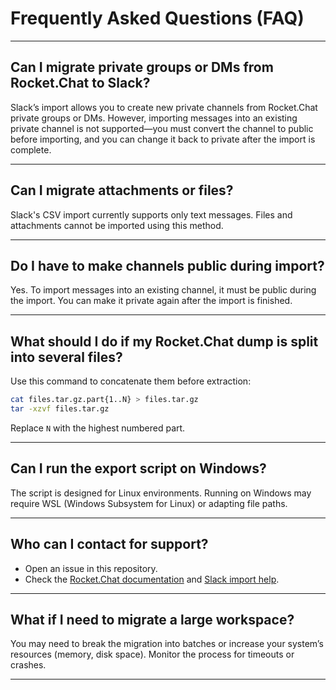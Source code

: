 # Frequently Asked Questions (FAQ)

---

## Can I migrate private groups or DMs from Rocket.Chat to Slack?

Slack’s import allows you to create new private channels from Rocket.Chat private groups or DMs. However, importing messages into an existing private channel is not supported—you must convert the channel to public before importing, and you can change it back to private after the import is complete.

---

## Can I migrate attachments or files?

Slack's CSV import currently supports only text messages. Files and attachments cannot be imported using this method.

---

## Do I have to make channels public during import?

Yes. To import messages into an existing channel, it must be public during the import. You can make it private again after the import is finished.

---

## What should I do if my Rocket.Chat dump is split into several files?

Use this command to concatenate them before extraction:

```bash
cat files.tar.gz.part{1..N} > files.tar.gz
tar -xzvf files.tar.gz
```

Replace `N` with the highest numbered part.

---

## Can I run the export script on Windows?

The script is designed for Linux environments. Running on Windows may require WSL (Windows Subsystem for Linux) or adapting file paths.

---

## Who can I contact for support?

* Open an issue in this repository.
* Check the [Rocket.Chat documentation](https://docs.rocket.chat/) and [Slack import help](https://slack.com/help/articles/204897248-Import-data-from-other-workspaces).

---

## What if I need to migrate a large workspace?

You may need to break the migration into batches or increase your system’s resources (memory, disk space). Monitor the process for timeouts or crashes.

---
